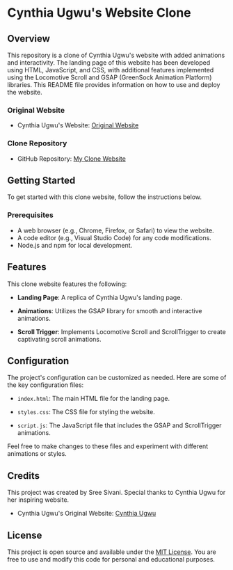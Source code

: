 # Cynthia Ugwu's Website Clone

## Overview

This repository is a clone of Cynthia Ugwu's website with added animations and interactivity. The landing page of this website has been developed using HTML, JavaScript, and CSS, with additional features implemented using the Locomotive Scroll and GSAP (GreenSock Animation Platform) libraries. This README file provides information on how to use and deploy the website.

### Original Website

- Cynthia Ugwu's Website: [Original Website](https://www.cynthiaugwu.com/)

### Clone Repository

- GitHub Repository: [My Clone Website](cynthia-ugwu-clone-ss.netlify.app)

## Getting Started

To get started with this clone website, follow the instructions below.

### Prerequisites

- A web browser (e.g., Chrome, Firefox, or Safari) to view the website.
- A code editor (e.g., Visual Studio Code) for any code modifications.
- Node.js and npm for local development.

## Features

This clone website features the following:

- **Landing Page**: A replica of Cynthia Ugwu's landing page.

- **Animations**: Utilizes the GSAP library for smooth and interactive animations.

- **Scroll Trigger**: Implements Locomotive Scroll and ScrollTrigger to create captivating scroll animations.



## Configuration

The project's configuration can be customized as needed. Here are some of the key configuration files:

- `index.html`: The main HTML file for the landing page.

- `styles.css`: The CSS file for styling the website.

- `script.js`: The JavaScript file that includes the GSAP and ScrollTrigger animations.

Feel free to make changes to these files and experiment with different animations or styles.

## Credits

This project was created by Sree Sivani. Special thanks to Cynthia Ugwu for her inspiring website.

- Cynthia Ugwu's Original Website: [Cynthia Ugwu](https://www.cynthiaugwu.com/)

## License

This project is open source and available under the [MIT License](LICENSE). You are free to use and modify this code for personal and educational purposes. 
